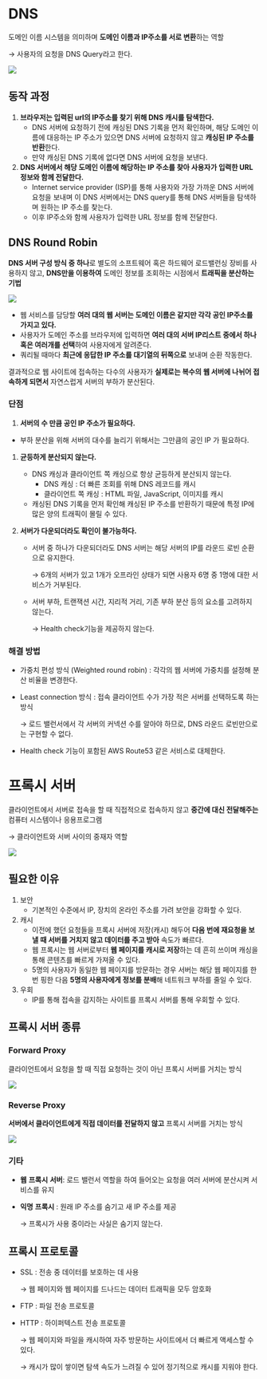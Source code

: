 # DNS

도메인 이름 시스템을 의미하며 **도메인 이름과 IP주소를 서로 변환**하는 역할

→ 사용자의 요청을 DNS Query라고 한다.

![](https://img1.daumcdn.net/thumb/R1280x0/?scode=mtistory2&fname=https%3A%2F%2Fblog.kakaocdn.net%2Fdn%2F0aVTa%2Fbtrc3qfZSwE%2F0TG6odWsSmaMoLNi9UQ3E0%2Fimg.png)

## 동작 과정

1. **브라우저는 입력된 url의 IP주소를 찾기 위해 DNS 캐시를 탐색한다.**
    - DNS 서버에 요청하기 전에 캐싱된 DNS 기록을 먼저 확인하며, 해당 도메인 이름에 대응하는 IP 주소가 있으면 DNS 서버에 요청하지 않고 **캐싱된 IP 주소를 반환**한다.
    - 만약 캐싱된 DNS 기록에 없다면 DNS 서버에 요청을 보낸다.
2. **DNS  서버에서 해당 도메인 이름에 해당하는 IP 주소를 찾아 사용자가 입력한 URL 정보와 함께 전달한다.**
    - Internet service provider (ISP)를 통해 사용자와 가장 가까운 DNS 서버에 요청을 보내며 이 DNS 서버에서는 DNS query를 통해 DNS 서버들을 탐색하며 원하는 IP 주소를 찾는다.
    - 이후 IP주소와 함께 사용자가 입력한 URL 정보를 함께 전달한다.

## **DNS Round Robin**

**DNS 서버 구성 방식 중 하나**로 별도의 소프트웨어 혹은 하드웨어 로드밸런싱 장비를 사용하지 않고, **DNS만을 이용하여** 도메인 정보를 조회하는 시점에서 **트래픽을 분산하는 기법**

![](https://mblogthumb-phinf.pstatic.net/MjAyMDAzMDRfNjAg/MDAxNTgzMjUxNzA0MTAx.f3KPOAtnK5rLTliX8YtyWj2daaBQ_Sfd-6ha9B6c_rog.EvnR_s4c1ZcJpXE1eqQVdFihKl4APbKDV7vzKNBk0Rgg.PNG.sehyunfa/image.png?type=w800)

- 웹 서비스를 담당할 **여러 대의 웹 서버는 도메인 이름은 같지만 각각 공인 IP주소를 가지고 있다.**
- 사용자가 도메인 주소를 브라우저에 입력하면 **여러 대의 서버 IP리스트 중에서 하나 혹은 여러개를 선택**하여 사용자에게 알려준다.
- 쿼리될 때마다 **최근에 응답한 IP 주소를 대기열의 뒤쪽으로** 보내며 순환 작동한다.

결과적으로 웹 사이트에 접속하는 다수의 사용자가 **실제로는 복수의 웹 서버에 나뉘어 접속하게 되면서** 자연스럽게 서버의 부하가 분산된다.

### 단점

1. **서버의 수 만큼 공인 IP 주소가 필요하다.**

- 부하 분산을 위해 서버의 대수를 늘리기 위해서는 그만큼의 공인 IP 가 필요하다.

1. **균등하게 분산되지 않는다.**
    - DNS 캐싱과 클라이언트 쪽 캐싱으로 항상 균등하게 분산되지 않는다.
        - DNS 캐싱 : 더 빠른 조회를 위해 DNS 레코드를 캐시
        - 클라이언트 쪽 캐싱 : HTML 파일, JavaScript, 이미지를 캐시
    - 캐싱된 DNS 기록을 먼저 확인해 캐싱된 IP 주소를 반환하기 때문에 특정 IP에 많은 양의 트래픽이 몰릴 수 있다.
        
        
2. **서버가 다운되더라도 확인이 불가능하다.**
    - 서버 중 하나가 다운되더라도 DNS 서버는 해당 서버의 IP를 라운드 로빈 순환으로 유지한다.
        
        → 6개의 서버가 있고 1개가 오프라인 상태가 되면 사용자 6명 중 1명에 대한 서비스가 거부된다.
        
    - 서버 부하, 트랜잭션 시간, 지리적 거리, 기존 부하 분산 등의 요소를 고려하지 않는다.
        
        → Health check기능을 제공하지 않는다.
        

### 해결 방법

- 가중치 편성 방식 (Weighted round robin) : 각각의 웹 서버에 가중치를 설정해 분산 비율을 변경한다.
- Least connection 방식 : 접속 클라이언트 수가 가장 적은 서버를 선택하도록 하는 방식
    
    → 로드 밸런서에서 각 서버의 커넥션 수를 알아야 하므로, DNS 라운드 로빈만으로는 구현할 수 없다.
    
- Health check 기능이 포함된 AWS Route53 같은 서비스로 대체한다.

 

# **프록시 서버**

클라이언트에서 서버로 접속을 할 때 직접적으로 접속하지 않고 **중간에 대신 전달해주는** 컴퓨터 시스템이나 응용프로그램

→ 클라이언트와 서버 사이의 중재자 역할

![](https://surfshark.com/wp-content/uploads/2022/11/Proxy_server_2.svg)

## 필요한 이유

1. 보안
    - 기본적인 수준에서 IP, 장치의 온라인 주소를 가려 보안을 강화할 수 있다.
2. 캐시
    - 이전에 했던 요청들을 프록시 서버에 저장(캐시) 해두어 **다음 번에 재요청을 보낼 때 서버를 거치지 않고 데이터를 주고 받아** 속도가 빠르다.
    - 웹 프록시는 웹 서버로부터 **웹 페이지를 캐시로 저장**하는 데 흔히 쓰이며 캐싱을 통해 콘텐츠를 빠르게 가져올 수 있다.
    - 5명의 사용자가 동일한 웹 페이지를 방문하는 경우 서버는 해당 웹 페이지를 한 번 핑한 다음 **5명의 사용자에게 정보를 분배**해 네트워크 부하를 줄일 수 있다.
3. 우회
    - IP를 통해 접속을 감지하는 사이트를 프록시 서버를 통해 우회할 수 있다.

## 프록시 서버 종류

### Forward Proxy

클라이언트에서 요청을 할 때 직접 요청하는 것이 아닌 프록시 서버를 거치는 방식

![](https://img1.daumcdn.net/thumb/R1280x0/?scode=mtistory2&fname=https%3A%2F%2Fblog.kakaocdn.net%2Fdn%2FJXHrF%2FbtrzfA730Gb%2FKVanJREH83e34lIYZflklk%2Fimg.jpg)

### **Reverse Proxy**

**서버에서 클라이언트에게 직접 데이터를 전달하지 않고** 프록시 서버를 거치는 방식

![](https://img1.daumcdn.net/thumb/R1280x0/?scode=mtistory2&fname=https%3A%2F%2Fblog.kakaocdn.net%2Fdn%2FTBHNV%2FbtrzaVSYgoo%2F0mPvscFwhGHQAc8ukeIVjk%2Fimg.jpg)

### 기타

- **웹** **프록시** **서버**: 로드 밸런서 역할을 하여 들어오는 요청을 여러 서버에 분산시켜 서비스를 유지
- **익명** **프록시** : 원래 IP 주소를 숨기고 새 IP 주소를 제공
    
    → 프록시가 사용 중이라는 사실은 숨기지 않는다.
    

## 프록시 프로토콜

- SSL : 전송 중 데이터를 보호하는 데 사용
    
    →  웹 페이지와 웹 페이지를 드나드는 데이터 트래픽을 모두 암호화
    
- FTP : 파일 전송 프로토콜
- HTTP : 하이퍼텍스트 전송 프로토콜
    
    → 웹 페이지와 파일을 캐시하여 자주 방문하는 사이트에서 더 빠르게 액세스할 수 있다.
    
    → 캐시가 많이 쌓이면 탐색 속도가 느려질 수 있어 정기적으로 캐시를 지워야 한다.
    